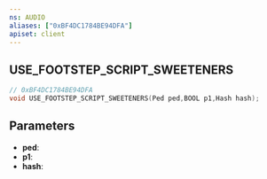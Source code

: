 ```yaml
---
ns: AUDIO
aliases: ["0xBF4DC1784BE94DFA"]
apiset: client
---
```

## USE_FOOTSTEP_SCRIPT_SWEETENERS

```c
// 0xBF4DC1784BE94DFA
void USE_FOOTSTEP_SCRIPT_SWEETENERS(Ped ped,BOOL p1,Hash hash);
```


## Parameters
* **ped**:
* **p1**:
* **hash**:



